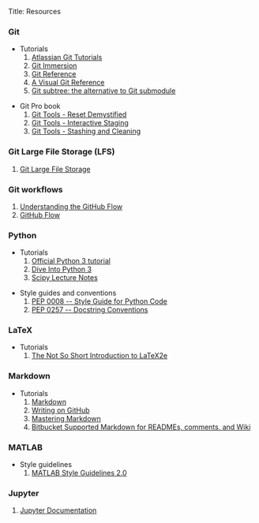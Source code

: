Title: Resources

### Git

-   Tutorials
    1. [Atlassian Git Tutorials](https://www.atlassian.com/git/tutorials)
    2. [Git Immersion](http://gitimmersion.com/)
    3. [Git Reference](http://gitref.org/)
    4. [A Visual Git Reference](https://marklodato.github.io/visual-git-guide/index-en.html)
    5. [Git subtree: the alternative to Git submodule](https://www.atlassian.com/blog/git/alternatives-to-git-submodule-git-subtree)

<!-- -->

-   Git Pro book
    1. [Git Tools - Reset Demystified](https://git-scm.com/book/en/v2/Git-Tools-Reset-Demystified)
    2. [Git Tools - Interactive Staging](https://git-scm.com/book/en/v2/Git-Tools-Interactive-Staging)
    3. [Git Tools - Stashing and Cleaning](https://git-scm.com/book/en/v2/Git-Tools-Stashing-and-Cleaning)

### Git Large File Storage (LFS)

1. [Git Large File Storage](https://git-lfs.github.com/)

### Git workflows

1. [Understanding the GitHub Flow](https://guides.github.com/introduction/flow/)
2. [GitHub Flow](http://scottchacon.com/2011/08/31/github-flow.html)

### Python

-   Tutorials
    1. [Official Python 3 tutorial](https://docs.python.org/3/tutorial/index.html)
    2. [Dive Into Python 3](http://www.diveintopython3.net/)
    3. [Scipy Lecture Notes](http://www.scipy-lectures.org/)

<!-- -->

-   Style guides and conventions
    1. [PEP 0008 -- Style Guide for Python Code](https://www.python.org/dev/peps/pep-0008/)
    2. [PEP 0257 -- Docstring Conventions](https://www.python.org/dev/peps/pep-0257/)

### LaTeX

-   Tutorials
    1. [The Not So Short Introduction to LaTeX2e](https://www.ctan.org/pkg/lshort-english)

### Markdown

-   Tutorials
    1. [Markdown](https://daringfireball.net/projects/markdown/)
    2. [Writing on GitHub](https://help.github.com/categories/writing-on-github/)
    3. [Mastering Markdown](https://guides.github.com/features/mastering-markdown/)
    4. [Bitbucket Supported Markdown for READMEs, comments, and Wiki](https://bitbucket.org/tutorials/markdowndemo)

### MATLAB

-   Style guidelines
    1. [MATLAB Style Guidelines 2.0](https://www.mathworks.com/matlabcentral/fileexchange/46056-matlab-style-guidelines-2-0)

### Jupyter

1. [Jupyter Documentation](https://jupyter.readthedocs.io/en/latest/)
